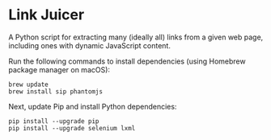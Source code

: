 # Link Juicer

A Python script for extracting many (ideally all) links from a given web page, including ones with dynamic JavaScript content.

Run the following commands to install dependencies (using Homebrew package manager on macOS):

    brew update
    brew install sip phantomjs

Next, update Pip and install Python dependencies:

    pip install --upgrade pip
    pip install --upgrade selenium lxml

